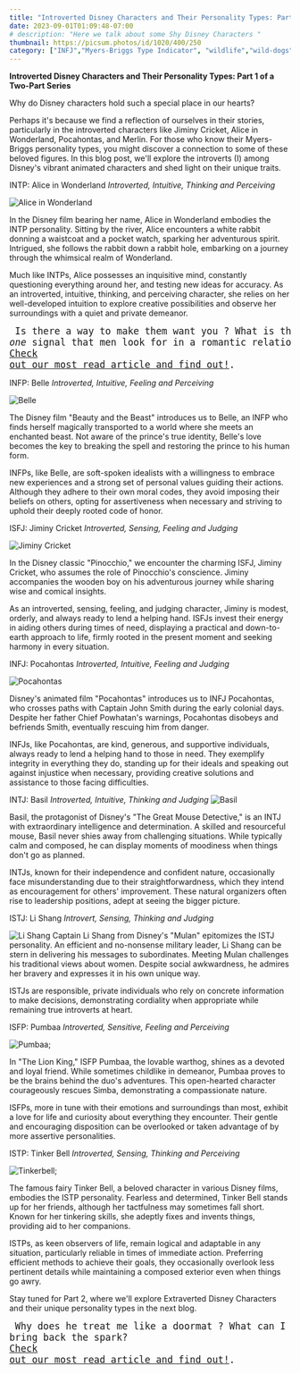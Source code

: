 ```yaml
---
title: "Introverted Disney Characters and Their Personality Types: Part 1 of a Two-Part Series"
date: 2023-09-01T01:09:48-07:00
# description: "Here we talk about some Shy Disney Characters "
thumbnail: https://picsum.photos/id/1020/400/250
category: ["INFJ","Myers-Briggs Type Indicator", "wildlife","wild-dogs","pets","animal-welfare"]
---
```



<!-- This is **bold** text, and this is *emphasized* text.

Visit the [Hugo](https://gohugo.io) website! -->

<!-- https://beaconstreetusa.com/wp/introverted-disney-characters-and-their-personality-types-part-1-of-a-two-part-series/ -->

**Introverted Disney Characters and Their Personality Types: Part 1 of a Two-Part Series**

Why do Disney characters hold such a special place in our hearts? 

Perhaps it's because we find a reflection of ourselves in their stories, particularly in the introverted characters like Jiminy Cricket, Alice in Wonderland, Pocahontas, and Merlin. For those who know their Myers-Briggs personality types, you might discover a connection to some of these beloved figures. In this blog post, we'll explore the introverts (I) among Disney's vibrant animated characters and shed light on their unique traits.

INTP: Alice in Wonderland
*Introverted, Intuitive, Thinking and Perceiving*

![Alice in Wonderland](/AliceINTP.jpg)

In the Disney film bearing her name, Alice in Wonderland embodies the INTP personality. Sitting by the river, Alice encounters a white rabbit donning a waistcoat and a pocket watch, sparking her adventurous spirit. Intrigued, she follows the rabbit down a rabbit hole, embarking on a journey through the whimsical realm of Wonderland. 

Much like INTPs, Alice possesses an inquisitive mind, constantly questioning everything around her, and testing new ideas for accuracy. As an introverted, intuitive, thinking, and perceiving character, she relies on her well-developed intuition to explore creative possibilities and observe her surroundings with a quiet and private demeanor.

<big><pre>
Is there a way to make them want you ? 
What is that _one_ signal that men look for in a 
romantic relationship ? 
<a id="aflink" href="/wp/what-makes-him-want-only-you/" class="two" target="_blank" title="This is the “secret ingredient” to his lasting commitment">Check out our most read article and find out!</a>.
</pre></big>

INFP: Belle
*Introverted, Intuitive, Feeling and Perceiving*

![Belle](/belleINFP.jpg)

The Disney film "Beauty and the Beast" introduces us to Belle, an INFP who finds herself magically transported to a world where she meets an enchanted beast. Not aware of the prince's true identity, Belle's love becomes the key to breaking the spell and restoring the prince to his human form. 

INFPs, like Belle, are soft-spoken idealists with a willingness to embrace new experiences and a strong set of personal values guiding their actions. Although they adhere to their own moral codes, they avoid imposing their beliefs on others, opting for assertiveness when necessary and striving to uphold their deeply rooted code of honor.



ISFJ: Jiminy Cricket 
*Introverted, Sensing, Feeling and Judging*

![Jiminy Cricket](/JiminyCricketISFJ.jpg)

In the Disney classic "Pinocchio," we encounter the charming ISFJ, Jiminy Cricket, who assumes the role of Pinocchio's conscience. Jiminy accompanies the wooden boy on his adventurous journey while sharing wise and comical insights. 

As an introverted, sensing, feeling, and judging character, Jiminy is modest, orderly, and always ready to lend a helping hand. ISFJs invest their energy in aiding others during times of need, displaying a practical and down-to-earth approach to life, firmly rooted in the present moment and seeking harmony in every situation.


INFJ: Pocahontas 
*Introverted, Intuitive, Feeling and Judging*

![Pocahontas](/PocahantasINFJ.jpg)

Disney's animated film "Pocahontas" introduces us to INFJ Pocahontas, who crosses paths with Captain John Smith during the early colonial days. Despite her father Chief Powhatan's warnings, Pocahontas disobeys and befriends Smith, eventually rescuing him from danger. 

INFJs, like Pocahontas, are kind, generous, and supportive individuals, always ready to lend a helping hand to those in need. They exemplify integrity in everything they do, standing up for their ideals and speaking out against injustice when necessary, providing creative solutions and assistance to those facing difficulties.


INTJ: Basil
*Introverted, Intuitive, Thinking and Judging*
![Basil](/BasilINTJ.jpg)

Basil, the protagonist of Disney's "The Great Mouse Detective," is an INTJ with extraordinary intelligence and determination. A skilled and resourceful mouse, Basil never shies away from challenging situations. While typically calm and composed, he can display moments of moodiness when things don't go as planned. 

INTJs, known for their independence and confident nature, occasionally face misunderstanding due to their straightforwardness, which they intend as encouragement for others' improvement. These natural organizers often rise to leadership positions, adept at seeing the bigger picture.

ISTJ: Li Shang
*Introvert, Sensing, Thinking and Judging*

![Li Shang](/li-shangISTJ.jpg)
Captain Li Shang from Disney's "Mulan" epitomizes the ISTJ personality. An efficient and no-nonsense military leader, Li Shang can be stern in delivering his messages to subordinates. Meeting Mulan challenges his traditional views about women. Despite social awkwardness, he admires her bravery and expresses it in his own unique way. 

ISTJs are responsible, private individuals who rely on concrete information to make decisions, demonstrating cordiality when appropriate while remaining true introverts at heart.


ISFP: Pumbaa 
*Introverted, Sensitive, Feeling and Perceiving*

![Pumbaa](/PumbaaISFP-1.png);

In "The Lion King," ISFP Pumbaa, the lovable warthog, shines as a devoted and loyal friend. While sometimes childlike in demeanor, Pumbaa proves to be the brains behind the duo's adventures. This open-hearted character courageously rescues Simba, demonstrating a compassionate nature. 

ISFPs, more in tune with their emotions and surroundings than most, exhibit a love for life and curiosity about everything they encounter. Their gentle and encouraging disposition can be overlooked or taken advantage of by more assertive personalities.

ISTP: Tinker Bell 
*Introverted, Sensing, Thinking and Perceiving*

![Tinkerbell](/TinkerbellISTP.jpg);

The famous fairy Tinker Bell, a beloved character in various Disney films, embodies the ISTP personality. Fearless and determined, Tinker Bell stands up for her friends, although her tactfulness may sometimes fall short. Known for her tinkering skills, she adeptly fixes and invents things, providing aid to her companions. 

ISTPs, as keen observers of life, remain logical and adaptable in any situation, particularly reliable in times of immediate action. Preferring efficient methods to achieve their goals, they occasionally overlook less pertinent details while maintaining a composed exterior even when things go awry.

Stay tuned for Part 2, where we'll explore Extraverted Disney Characters and their unique personality types in the next blog.

<big><pre>
Why does he treat me like a doormat ? 
What can I do to bring back the spark? 
<a id="aflink" href="/wp/what-makes-him-want-only-you/" class="two" target="_blank" title="This is the “secret ingredient” to his lasting commitment">Check out our most read article and find out!</a>.
</pre></big>